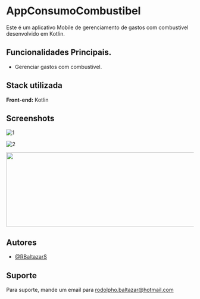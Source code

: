 
# AppConsumoCombustibel

Este é um aplicativo Mobile de gerenciamento de gastos com combustivel desenvolvido em Kotlin.


## Funcionalidades Principais.

- Gerenciar gastos com combustivel.


## Stack utilizada

**Front-end:** Kotlin


## Screenshots

![1](https://github.com/RBaltazarS/KotlinAppGastosViagens/assets/63020237/c225c648-7765-41af-8032-91a483bb90dc )

![2](https://github.com/RBaltazarS/KotlinAppGastosViagens/assets/63020237/d0d57e87-4fec-4d1f-8656-c6360fd7c3e2)

<img src="https://github.com/RBaltazarS/KotlinAppGastosViagens/assets/63020237/d0d57e87-4fec-4d1f-8656-c6360fd7c3e2" width="600" height="200" style="max-width:100%;"></img>

## Autores

- [@RBaltazarS](https://www.github.com/RBaltazarS)


## Suporte

Para suporte, mande um email para rodolpho.baltazar@hotmail.com

